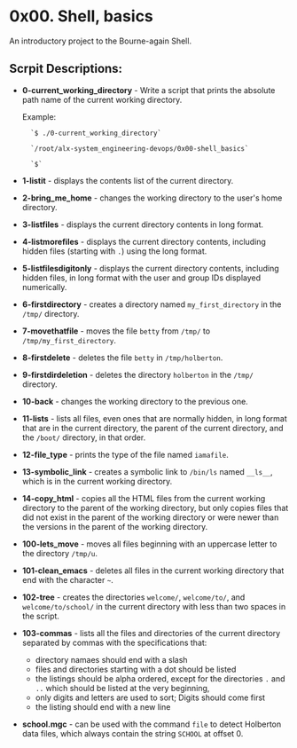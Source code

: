 # 0x00. Shell, basics
An introductory project to the Bourne-again Shell.
## Scrpit Descriptions:
* **0-current_working_directory** - 
	Write a script that prints the absolute path name of the current working directory.

	Example:

		`$ ./0-current_working_directory`

		`/root/alx-system_engineering-devops/0x00-shell_basics`

		`$`

* **1-listit** - displays the contents list of the current directory.

* **2-bring_me_home** - changes the working directory to the user's home directory.

* **3-listfiles** - displays the current directory contents in long format.

* **4-listmorefiles** - displays the current directory contents, including hidden files (starting with `.`) using the long format.

* **5-listfilesdigitonly** - displays the current directory contents, including hidden files, in long format with the user and group IDs displayed numerically.

* **6-firstdirectory** - creates a directory named `my_first_directory` in the `/tmp/` directory.

* **7-movethatfile** - moves the file `betty` from `/tmp/` to `/tmp/my_first_directory`.

* **8-firstdelete** - deletes the file `betty` in `/tmp/holberton`.

* **9-firstdirdeletion** - deletes the directory `holberton` in the `/tmp/` directory.

* **10-back** - changes the working directory to the previous one.

* **11-lists** - lists all files, even ones that are normally hidden, in long format that are in the current directory, the parent of the current directory, and the `/boot/` directory, in that order.

* **12-file_type** - prints the type of the file named `iamafile`.

* **13-symbolic_link** - creates a symbolic link to `/bin/ls` named `__ls__`, which is in the current working directory.

* **14-copy_html** - copies all the HTML files from the current working directory to the parent of the working directory, but only copies files that did not exist in the parent of the working directory or were newer than the versions in the parent of the working directory.

* **100-lets_move** - moves all files beginning with an uppercase letter to the directory `/tmp/u`.

* **101-clean_emacs** - deletes all files in the current working directory that end with the character `~`.

* **102-tree** - creates the directories `welcome/`, `welcome/to/`, and `welcome/to/school/` in the current directory with less than two spaces in the script.

* **103-commas** - lists all the files and directories of the current directory separated by commas with the specifications that: 
  * directory namaes should end with a slash
  * files and directories starting with a dot should be listed
  * the listings should be alpha ordered, except for the directories `.` and `..` which should be listed at the very beginning, 
  * only digits and letters are used to sort; Digits should come first
  * the listing should end with a new line

* **school.mgc** - can be used with the command `file` to detect Holberton data files, which always contain the string `SCHOOL` at offset 0.
